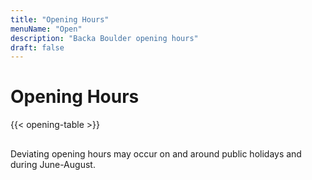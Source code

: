 ```yaml
---
title: "Opening Hours"
menuName: "Open"
description: "Backa Boulder opening hours"
draft: false
---
```


# Opening Hours

{{< opening-table >}}

##

Deviating opening hours may occur on and around public holidays and during June-August.

<!-- 
You can use this template for temporary opening hours
1. Remove this text and the html comment tags
2. Edit the information below
3. Voila, site will display temp opening hours.
4. Don't forget to change the Swedish content.

-->

